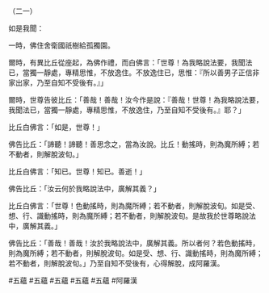 （二一）

如是我聞：

一時，佛住舍衛國祇樹給孤獨園。

爾時，有異比丘從座起，為佛作禮，而白佛言：「世尊！為我略說法要，我聞法已，當獨一靜處，專精思惟，不放逸住。不放逸住已，思惟：『所以善男子正信非家出家，乃至自知不受後有。』」

爾時，世尊告彼比丘：「善哉！善哉！汝今作是說：『善哉！世尊！為我略說法要，我聞法已，當獨一靜處，專精思惟，不放逸住，乃至自知不受後有。』耶？」

比丘白佛言：「如是，世尊！」

佛告比丘：「諦聽！諦聽！善思念之，當為汝說。比丘！動搖時，則為魔所縛；若不動者，則解脫波旬。」

比丘白佛言：「知已。世尊！知已。善逝！」

佛告比丘：「汝云何於我略說法中，廣解其義？」

比丘白佛言：「世尊！色動搖時，則為魔所縛；若不動者，則解脫波旬。如是受、想、行、識動搖時，則為魔所縛；若不動者，則解脫波旬。是故我於世尊略說法中，廣解其義。」

佛告比丘：「善哉！善哉！汝於我略說法中，廣解其義。所以者何？若色動搖時，則為魔所縛；若不動者，則解脫波旬。如是受、想、行、識動搖時，則為魔所縛；若不動者，則解脫波旬。」乃至自知不受後有，心得解脫，成阿羅漢。



#五蘊
#五蘊
#五蘊
#五蘊
#五蘊
#阿羅漢
